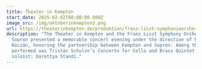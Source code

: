 ```yaml
---
title: Theater in Kempten
start_date: 2025-02-02T00:00:00.000Z
image_src: /img/oktoberinkempten2.png
url: https://theaterinkempten.de/produktion/franz-liszt-symphonieorchester-sopron-2/
description: "The Theater in Kempten and the Franz Liszt Symphony Orchestra from
  Sopron presented a memorable concert evening under the direction of Péter
  Kóczán, honoring the partnership between Kempten and Sopron. Among the works
  performed was Tristan Schulze’s Concerto for Cello and Brass Quintet –
  soloist: Dorottya Standi."
---
```

